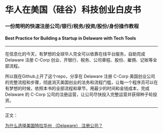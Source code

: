 # 华人在美国（硅谷）科技创业白皮书
### 一份简明的快速注册公司/银行/税务/投资/股份/身份操作教程 
#### Best Practice for Building a Startup in Delaware with Tech Tools

---
在信息化的今天，有梦想的全球华人完全可以依靠在线平台服务，自助完成 Delaware 注册 C-Corp 创业、开银行、税务、公司章程、股份、雇佣、记账等全部流程。

所以我在Github上开了这个repo，分享在 Delaware 注册 C-Corp 美国创业公司的完整流程和步骤，彻底消灭美国创业的法务和流程门槛，让每一个程序员可以在有梦想的时候，依照本书的全部流程和章节，用最少的时间和金钱成本，完成 Delaware 的 C-Corp 公司的注册运营，让公司尽快投入完整运营并获得种子轮投资。

---

正文： 

[为什么选择美国特拉华州 （Delaware） 注册公司？](./Why-Delaware.md)
